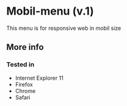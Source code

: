 # Mobil-menu (v.1)
This menu is for responsive web in mobil size

## More info

### Tested in
- Internet Explorer 11
- Firefox
- Chrome
- Safari